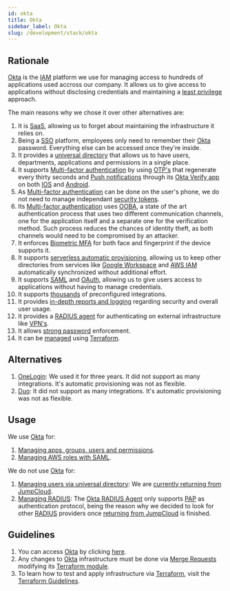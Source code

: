 ```yaml
---
id: okta
title: Okta
sidebar_label: Okta
slug: /development/stack/okta
---
```


## Rationale

[Okta](https://www.okta.com/)
is the
[IAM](https://en.wikipedia.org/wiki/Identity_management)
platform we use for managing
access to hundreds of applications
used accross our company.
It allows us to give
access to applications
without disclosing credentials
and maintaining a
[least privilege](/criteria/requirements/186)
approach.

The main reasons why we chose
it over other alternatives are:

1. It is [SaaS](https://en.wikipedia.org/wiki/Software_as_a_service),
    allowing us to forget about maintaining
    the infrastructure it relies on.
1. Being a
    [SSO](https://en.wikipedia.org/wiki/Single_sign-on)
    platform,
    employees only need to remember their
    [Okta](https://www.okta.com/) password.
    Everything else can be accessed
    once they're inside.
1. It provides a
    [universal directory](https://www.okta.com/products/universal-directory/)
    that allows us to have
    users, departments,
    applications and permissions
    in a single place.
1. It supports
    [Multi-factor authentication](https://www.okta.com/products/adaptive-multi-factor-authentication/)
    by using
    [OTP's](https://en.wikipedia.org/wiki/One-time_password)
    that regenerate every thirty seconds
    and [Push notifications](https://en.wikipedia.org/wiki/Push_technology)
    through its
    [Okta Verify app](https://www.okta.com/integrations/okta-verify/)
    on both
    [IOS](https://en.wikipedia.org/wiki/IOS)
    and
    [Android](https://en.wikipedia.org/wiki/Android_(operating_system)).
1. As
    [Multi-factor authentication](https://www.okta.com/products/adaptive-multi-factor-authentication/)
    can be done on the user's phone,
    we do not need to manage independant
    [security tokens](https://en.wikipedia.org/wiki/Security_token).
1. Its
    [Multi-factor authentication](https://www.okta.com/products/adaptive-multi-factor-authentication/)
    uses
    [OOBA](https://doubleoctopus.com/security-wiki/authentication/out-of-band-authentication/),
    a state of the art authentication process
    that uses two different communication channels,
    one for the application itself
    and a separate one for the verification method.
    Such process reduces the chances of identity theft,
    as both channels would need to be compromised by an attacker.
1. It enforces
    [Biometric MFA](https://www.okta.com/identity-101/biometrics-secure-authentication/)
    for both face and fingerprint
    if the device supports it.
1. It supports
    [serverless automatic provisioning](https://help.okta.com/en/prod/Content/Topics/Apps/Provisioning_Deprovisioning_Overview.htm),
    allowing us to keep
    other directories
    from services like
    [Google Workspace](https://workspace.google.com/) and
    [AWS IAM](https://aws.amazon.com/iam/)
    automatically synchronized
    without additional effort.
1. It supports
    [SAML](https://en.wikipedia.org/wiki/Security_Assertion_Markup_Language) and
    [OAuth](https://en.wikipedia.org/wiki/OAuth),
    allowing us to give users
    access to applications
    without having to manage credentials.
1. It supports
    [thousands](https://www.okta.com/integrations/)
    of preconfigured integrations.
1. It provides
    [in-depth reports and logging](https://www.okta.com/reporting/)
    regarding security and overall user usage.
1. It provides a
    [RADIUS agent](https://help.okta.com/en/prod/Content/Topics/integrations/ha-main.htm)
    for authenticating
    on external infrastructure like
    [VPN's](https://en.wikipedia.org/wiki/Virtual_private_network).
1. It allows
    [strong password](https://help.okta.com/en/prod/Content/Topics/Security/healthinsight/strong-passwords.htm)
    enforcement.
1. It can be
    [managed](https://registry.terraform.io/providers/okta/okta/latest)
    using [Terraform](/development/stack/terraform).

## Alternatives

1. [OneLogin](https://www.onelogin.com/):
    We used it for three years.
    It did not support
    as many integrations.
    It's automatic provisioning
    was not as flexible.
1. [Duo](https://duo.com/):
    It did not support
    as many integrations.
    It's automatic provisioning
    was not as flexible.

## Usage

We use [Okta](https://www.okta.com/) for:

1. [Managing apps, groups, users and permissions](https://gitlab.com/fluidattacks/product/-/blob/6e16ae7ed5a28d5f56601357a299eea18b20e283/makes/applications/makes/okta/src/terraform/data.yaml).
1. [Managing AWS roles with SAML](https://gitlab.com/fluidattacks/product/-/blob/6e16ae7ed5a28d5f56601357a299eea18b20e283/makes/applications/makes/okta/src/terraform/aws-roles.tf).

We do not use [Okta](https://www.okta.com/) for:

1. [Managing users via universal directory](https://www.okta.com/products/universal-directory/):
    We are [currently returning from JumpCloud](https://gitlab.com/fluidattacks/product/-/issues/4561).
1. [Managing RADIUS](https://help.okta.com/en/prod/Content/Topics/integrations/ha-main.htm):
    The [Okta RADIUS Agent](https://help.okta.com/en/prod/Content/Topics/integrations/getting-started-about-radius.htm)
    only supports
    [PAP](https://pleasantsolutions.com/info/pleasant-password-server/j-user-administration/two-factor-authentication/setting-up-radius/radius-authentication-protocols)
    as authentication protocol,
    being the reason
    why we decided to
    look for other
    [RADIUS](https://en.wikipedia.org/wiki/RADIUS)
    providers once
    [returning from JumpCloud](https://gitlab.com/fluidattacks/product/-/issues/4561)
    is finished.

## Guidelines

1. You can access [Okta](https://www.okta.com/)
    by clicking [here](https://fluidattacks.okta.com/).
1. Any changes to
    [Okta](https://www.okta.com/)
    infrastructure must be done via
    [Merge Requests](https://docs.gitlab.com/ee/user/project/merge_requests/)
    modifying its
    [Terraform module](https://gitlab.com/fluidattacks/product/-/blob/6e16ae7ed5a28d5f56601357a299eea18b20e283/makes/applications/makes/okta/src/terraform).
1. To learn how to test and apply infrastructure via [Terraform](/development/stack/terraform),
    visit the
    [Terraform Guidelines](/development/stack/terraform#guidelines).

